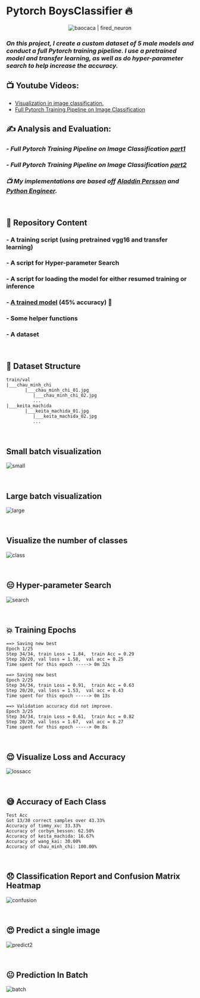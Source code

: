 # Pytorch BoysClassifier 🔥

<div align="center">
  <img alt="baocaca | fired_neuron" src="https://photo-cms-tpo.zadn.vn/Uploaded/2022/uug_onattvnat/2020_12_01/Machida_gif_1__JWXT.gif" />
</div>

### _On this project, I create a custom dataset of 5 male models and conduct a full Pytorch training pipeline. I use a pretrained model and transfer learning, as well as do hyper-parameter search to help increase the accuracy._

## 📺 **Youtube Videos:**

<!-- YOUTUBE:START -->
- [Visualization in image classification.](https://www.youtube.com/watch?v=vzr0pAU0BC0)
- [Full Pytorch Training Pipeline on Image Classification](https://www.youtube.com/watch?v=tfYR8JMt0xA)
<!-- YOUTUBE:END -->

## **✍️ Analysis and Evaluation:**

### - _Full Pytorch Training Pipeline on Image Classification [part1]_

### - _Full Pytorch Training Pipeline on Image Classification [part2]_

### _📺 My implementations are based off [Aladdin Persson] and [Python Engineer]._

&nbsp;

## **🎲 Repository Content**

### - A training script (using pretrained vgg16 and transfer learning)

### - A script for Hyper-parameter Search

### - A script for loading the model for either resumed training or inference

### - [A trained model] (45% accuracy) 😬

### - Some helper functions

### - A dataset

&nbsp;

## **📰 Dataset Structure**

    train/val
    |___chau_minh_chi
           |___chau_minh_chi_01.jpg
              |___chau_minh_chi_02.jpg
              ...
    |___keita_machida
           |___keita_machida_01.jpg
              |___keita_machida_02.jpg
              ...

&nbsp;

## **Small batch visualization**

![small](images/small.JPG)

&nbsp;

## **Large batch visualization**

![large](images/batch.JPG)

&nbsp;

## **Visualize the number of classes**

![class](images/class.JPG)

&nbsp;

## **😑 Hyper-parameter Search**

![search](images/Search.JPG)

&nbsp;

## **💥 Training Epochs**

    ==> Saving new best
    Epoch 1/25
    Step 34/34, train Loss = 1.84,  train Acc = 0.29
    Step 20/20, val loss = 1.58,  val acc = 0.25
    Time spent for this epoch -----> 0m 32s

    ==> Saving new best
    Epoch 2/25
    Step 34/34, train Loss = 0.91,  train Acc = 0.63
    Step 20/20, val loss = 1.53,  val acc = 0.43
    Time spent for this epoch -----> 0m 13s

    ==> Validation accuracy did not improve.
    Epoch 3/25
    Step 34/34, train Loss = 0.61,  train Acc = 0.82
    Step 20/20, val loss = 1.67,  val acc = 0.27
    Time spent for this epoch -----> 0m 8s

&nbsp;

## **😌 Visualize Loss and Accuracy**

![lossacc](images/newdrawing.JPG)

&nbsp;

## **😅 Accuracy of Each Class**

    Test Acc
    Got 13/30 correct samples over 43.33%
    Accuracy of timmy_xu: 33.33%
    Accuracy of corbyn_besson: 62.50%
    Accuracy of keita_machida: 16.67%
    Accuracy of wang_kai: 30.00%
    Accuracy of chau_minh_chi: 100.00%

&nbsp;

## **😞 Classification Report and Confusion Matrix Heatmap**

![confusion](images/confusion.PNG)

&nbsp;

## **😍 Predict a single image**

![predict2](images/pred2.PNG)

&nbsp;

## **😐 Prediction In Batch**

![batch](images/vismo.JPG)

[part1]: https://blogbybao.wordpress.com/2022/02/13/full-pytorch-training-pipeline-on-image-classification-task/
[part2]: https://blogbybao.wordpress.com/2022/02/14/full-pytorch-training-pipeline-on-image-classification-task-part2/
[aladdin persson]: https://www.youtube.com/playlist?list=PLhhyoLH6IjfxeoooqP9rhU3HJIAVAJ3Vz
[python engineer]: https://www.youtube.com/playlist?list=PLqnslRFeH2UrcDBWF5mfPGpqQDSta6VK4
[a trained model]: https://drive.google.com/file/d/1-liCPmZJwdZ-ymBap13gpLSxwfms5PmP/view?usp=sharing
